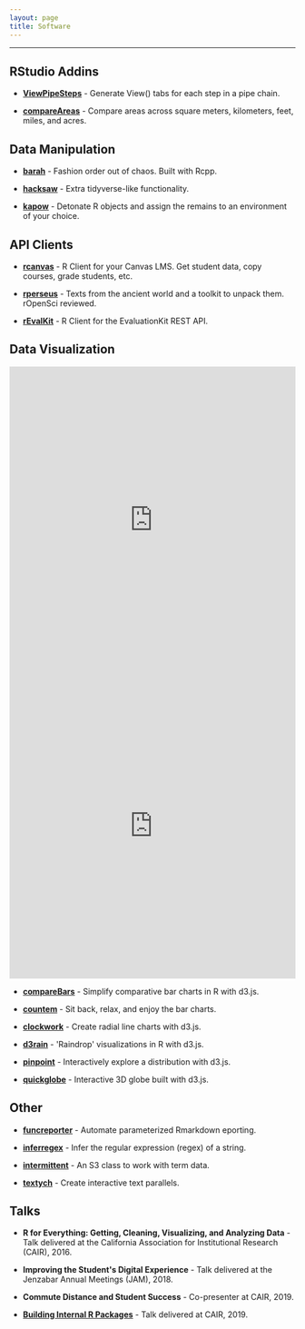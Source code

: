```yaml
---
layout: page
title: Software
---
```


<hr class="small">

## RStudio Addins

- **[ViewPipeSteps](https://github.com/daranzolin/ViewPipeSteps)** - Generate View() tabs for each step in a pipe chain.

- **[compareAreas](https://github.com/daranzolin/compareAreas)** - Compare areas across square meters, kilometers, feet, miles, and acres.

## Data Manipulation

- **[barah](https://github.com/daranzolin/barah)** - Fashion order out of chaos. Built with Rcpp.

- **[hacksaw](https://github.com/daranzolin/hacksaw)** - Extra tidyverse-like functionality.

- **[kapow](https://github.com/daranzolin/kapow)** - Detonate R objects and assign the remains to an environment of your choice.


## API Clients

- **[rcanvas](https://github.com/daranzolin/rcanvas)** - R Client for your Canvas LMS. Get student data, copy courses, grade students, etc.

- **[rperseus](https://github.com/ropensci/rperseus)** - Texts from the ancient world and a toolkit to unpack them. rOpenSci reviewed.

- **[rEvalKit](https://github.com/daranzolin/rEvalKit)** - R Client for the EvaluationKit REST API.

## Data Visualization

<div style="height: 0; padding-bottom: calc(100.00% + 35px); position:relative; width: 100%;"><iframe allow="autoplay; gyroscope;" allowfullscreen height="100%" referrerpolicy="strict-origin" src="https://www.kapwing.com/e/5e758c165d03d1001442172d" style="border:0; height:100%; left:0; overflow:hidden; position:absolute; top:0; width:100%" title="Embedded content made with Kapwing" width="100%"></iframe></div>

<div style="height: 0; padding-bottom: calc(100.00% + 35px); position:relative; width: 100%;"><iframe allow="autoplay; gyroscope;" allowfullscreen height="100%" referrerpolicy="strict-origin" src="https://www.kapwing.com/e/5e7589acf78d45001543635a" style="border:0; height:100%; left:0; overflow:hidden; position:absolute; top:0; width:100%" title="Embedded content made with Kapwing" width="100%"></iframe></div>

- **[compareBars](https://github.com/daranzolin/compareBars)** - Simplify comparative bar charts in R with d3.js.

- **[countem](https://github.com/daranzolin/countem)** - Sit back, relax, and enjoy the bar charts.

- **[clockwork](https://github.com/daranzolin/clockwork)** - Create radial line charts with d3.js. 

- **[d3rain](https://github.com/daranzolin/d3rain)** - 'Raindrop' visualizations in R with d3.js.

- **[pinpoint](https://github.com/daranzolin/pinpoint)** - Interactively explore a distribution with d3.js.

- **[quickglobe](https://github.com/daranzolin/quickglobe)** - Interactive 3D globe built with d3.js.


## Other

- **[funcreporter](https://github.com/daranzolin/funcreporter)** - Automate parameterized Rmarkdown eporting.

- **[inferregex](https://github.com/daranzolin/inferregex)** - Infer the regular expression (regex) of a string.

- **[intermittent](https://github.com/daranzolin/intermittent)** - An S3 class to work with term data.

- **[textych](https://github.com/daranzolin/textych)** - Create interactive text parallels.


## Talks

- **R for Everything: Getting, Cleaning, Visualizing, and Analyzing Data** - Talk delivered at the California Association for Institutional Research (CAIR), 2016. 

- **Improving the Student's Digital Experience** - Talk delivered at the Jenzabar Annual Meetings (JAM), 2018.

- **Commute Distance and Student Success** - Co-presenter at CAIR, 2019. 

- **[Building Internal R Packages]({{site.url}}/slides/Presentation_Slides.html)** - Talk delivered at CAIR, 2019.